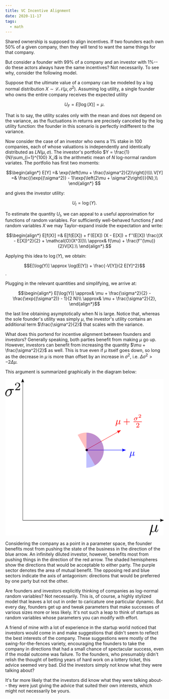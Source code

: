 ```yaml
---
title: VC Incentive Alignment
date: 2020-11-17
tags:
  - math
---
```


Shared ownership is supposed to align incentives.  If two founders
each own 50% of a given company, then they will tend to want the same
things for that company.

But consider a founder with 99% of a company and an investor with
1%-- do these actors always have the same incentives?  Not
necessarily.  To see why, consider the following model.

Suppose that the ultimate value of a company can be modeled by a log
normal distribution $X \sim \mathcal{LN}(\mu, \sigma^2)$.  Assuming
log utility, a single founder who owns the entire company receives the
expected utility

$$U_F = E[\log(X)] = \mu.$$

That is to say, the utility scales only with the mean and does not
depend on the variance, as the fluctuations in returns are precisely
canceled by the log utility function: the founder in this scenario is
perfectly indifferent to the variance.

Now consider the case of an investor who owns a $1\%$ stake in $100$
companies, each of whose valuations is independently and identically
distributed as $LN(\mu, \sigma)$.  The investor's portfolio
$Y = \frac{1}{N}\sum_{i=1}^{100} X_i$ is the arithmetic mean of $N$ log-normal
random variates.  The portfolio has first two moments:

$$\begin{align*}
  E[Y] =& \exp{\left(\mu + \frac{\sigma^2}{2}\right)}\\\\
  V[Y] =& \frac{(\exp{(\sigma^2)} - 1)\exp{\left(2\mu + \sigma^2\right)}}{N},\\
\end{align*} $$

and gives the investor utility:

$$U_I = \log(Y).$$

To estimate the quantity $U_I$, we can appeal to a useful
approximation for functions of random variables.  For sufficiently
well-behaved functions $f$ and random variables $X$ we may
Taylor-expand inside the expectation and write:

$$\begin{align*}
E[f(X)] =& E[f(E[X]) + f'(E[X]) (X - E[X]) + f''(E[X]) \frac{(X - E[X])^2}{2} + \mathcal{O}(X^3)]\\
\approx& f(\mu) + \frac{f''(\mu)}{2}V[X].\\
\end{align*}.$$

Applying this idea to $\log(Y)$, we obtain:

$$E[\log(Y)] \approx \log(E[Y]) + \frac{-V[Y]}{2 E[Y]^2}$$.

Plugging in the relevant quantities and simplifying, we arrive at:

$$\begin{align*}
  E[\log(Y)] \approx& \mu + \frac{\sigma^2}{2} - \frac{\exp{(\sigma^2)} - 1}{2 N}\\
  \approx& \mu + \frac{\sigma^2}{2},
\end{align*}$$

the last line obtaining asymptotically when N is large.  Notice that, whereas the
sole founder's utility was simply $\mu$, the investor's utility
contains an additional term $\frac{\sigma^2}{2}$ that scales with the
variance.

What does this portend for incentive alignment between founders and
investors?  Generally speaking, both parties benefit from making $\mu$
go up.  However, investors can benefit from increasing the quantity
$\mu + \frac{\sigma^2}{2}$ as well.  This is true even if $\mu$ itself
goes down, so long as the decrease in $\mu$ is more than offset by an
increase in $\sigma^2$, i.e. $\Delta \sigma^2 > -2\Delta \mu$.

This argument is summarized graphically in the diagram below:

![Diagram](/assets/vc-incentive-alignment/axis3.png)

Considering the company as a point in a parameter space, the founder
benefits most from pushing the state of the business in the direction
of the blue arrow.  An infinitely diluted investor, however, benefits
most from pushing things in the direction of the red arrow.  The
shaded hemispheres show the directions that would be acceptable to
either party.  The purple sector denotes the area of mutual benefit.
The opposing red and blue sectors indicate the
axis of antagonism: directions that would be preferred by one party
but not the other.


Are founders and investors explicitly thinking of companies as
log-normal random variables?  Not necessarily.  This is, of course, a
highly stylized model that leaves a lot out in order to caricature one
particular dynamic.  But every day, founders get up and tweak
parameters that make successes of various sizes more or less likely.
It's not such a leap to think of startups as random variables whose
parameters you can modify with effort.

A friend of mine with a lot of experience in the startup world noticed
that investors would come in and make suggestions that didn't seem to
reflect the best interests of the company.  These suggestions were
mostly of the swing-for-the-fences variety, encouraging the founders
to take the company in directions that had a small chance of
spectacular success, even if the modal outcome was failure.  To the
founders, who presumably didn't relish the thought of betting years of
hard work on a lottery ticket, this advice seemed very bad.  Did the
investors simply not know what they were talking about?

It's far more likely that the investors did know what they were
talking about-- they were just giving the advice that suited their own
interests, which might not necessarily be yours.
